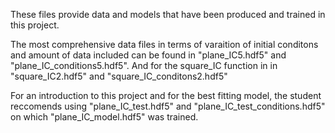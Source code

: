 These files provide data and models that have been produced and trained in this project.

The most comprehensive data files in terms of varaition of initial conditons and amount of data included
can be found in "plane_IC5.hdf5" and "plane_IC_conditions5.hdf5". 
And for the square_IC function in in "square_IC2.hdf5" and "square_IC_conditons2.hdf5"

For an introduction to this project and for the best fitting model, the student reccomends using
"plane_IC_test.hdf5" and "plane_IC_test_conditions.hdf5" on which "plane_IC_model.hdf5" was trained.
